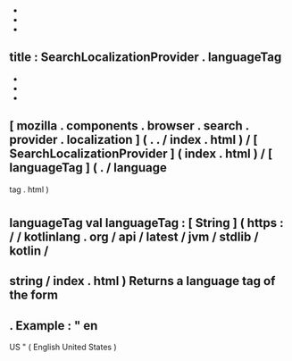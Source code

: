 -
-
-
title
:
SearchLocalizationProvider
.
languageTag
-
-
-
-
[
mozilla
.
components
.
browser
.
search
.
provider
.
localization
]
(
.
.
/
index
.
html
)
/
[
SearchLocalizationProvider
]
(
index
.
html
)
/
[
languageTag
]
(
.
/
language
-
tag
.
html
)
#
languageTag
val
languageTag
:
[
String
]
(
https
:
/
/
kotlinlang
.
org
/
api
/
latest
/
jvm
/
stdlib
/
kotlin
/
-
string
/
index
.
html
)
Returns
a
language
tag
of
the
form
-
.
Example
:
"
en
-
US
"
(
English
United
States
)
